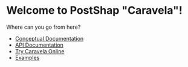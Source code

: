 # Welcome to PostShap "Caravela"!

Where can you go from here?

* [Conceptual Documentation](readme)
* [API Documentation](api)
* [Try Caravela Online](https://try.postsharp.net)
* [Examples](readme#examples)